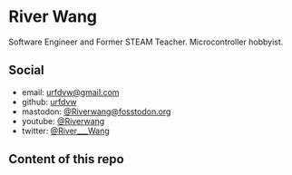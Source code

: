 # River Wang
Software Engineer and Former STEAM Teacher. Microcontroller hobbyist.

## Social
- email: urfdvw@gmail.com
- github: [urfdvw](https://github.com/urfdvw)
- mastodon: [@Riverwang@fosstodon.org](https://fosstodon.org/@Riverwang)
- youtube: [@Riverwang](https://www.youtube.com/channel/UCeunCRTBkjHWynMl4I4le_A)
- twitter: [@River___Wang](https://twitter.com/River___Wang)

## Content of this repo
